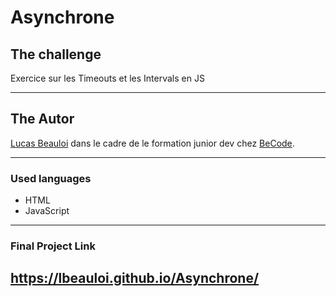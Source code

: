# Asynchrone
## The challenge
Exercice sur les Timeouts et les Intervals en JS 

---
## The Autor 

[Lucas Beauloi](https://github.com/lbeauloi) dans le cadre de le formation junior dev chez [BeCode](https://becode.org/fr/).

---
### Used languages
- HTML
- JavaScript

---
### Final Project Link
https://lbeauloi.github.io/Asynchrone/
---
